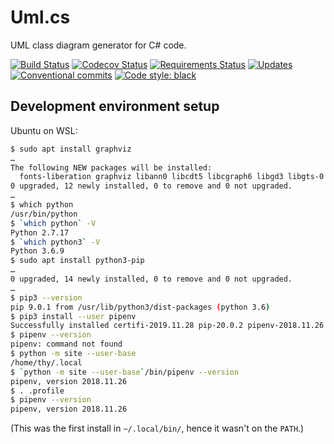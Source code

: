# Uml.cs

UML class diagram generator for C# code.

[![Build Status](https://travis-ci.org/kthy/uml.cs.svg?branch=master)](https://travis-ci.org/kthy/uml.cs)
[![Codecov Status](https://codecov.io/gh/kthy/uml.cs/branch/master/graph/badge.svg)](https://codecov.io/gh/kthy/uml.cs)
[![Requirements Status](https://requires.io/github/kthy/uml.cs/requirements.svg?branch=master)](https://requires.io/github/kthy/uml.cs/requirements/?branch=master)
[![Updates](https://pyup.io/repos/github/kthy/uml.cs/shield.svg)](https://pyup.io/repos/github/kthy/uml.cs/)
[![Conventional commits](https://img.shields.io/badge/Conventional%20Commits-1.0.0-blue.svg)](https://www.conventionalcommits.org/en/v1.0.0/)
[![Code style: black](https://img.shields.io/badge/code%20style-black-000000.svg)](https://github.com/ambv/black)

## Development environment setup

Ubuntu on WSL:

```bash
$ sudo apt install graphviz
…
The following NEW packages will be installed:
  fonts-liberation graphviz libann0 libcdt5 libcgraph6 libgd3 libgts-0.7-5 libgts-bin libgvc6 libgvpr2 liblab-gamut1 libpathplan4
0 upgraded, 12 newly installed, 0 to remove and 0 not upgraded.
…
$ which python
/usr/bin/python
$ `which python` -V
Python 2.7.17
$ `which python3` -V
Python 3.6.9
$ sudo apt install python3-pip
…
0 upgraded, 14 newly installed, 0 to remove and 0 not upgraded.
…
$ pip3 --version
pip 9.0.1 from /usr/lib/python3/dist-packages (python 3.6)
$ pip3 install --user pipenv
Successfully installed certifi-2019.11.28 pip-20.0.2 pipenv-2018.11.26 setuptools-45.1.0 virtualenv-16.7.9 virtualenv-clone-0.5.3
$ pipenv --version
pipenv: command not found
$ python -m site --user-base
/home/thy/.local
$ `python -m site --user-base`/bin/pipenv --version
pipenv, version 2018.11.26
$ . .profile
$ pipenv --version
pipenv, version 2018.11.26
```

(This was the first install in `~/.local/bin/`, hence it wasn't on the `PATH`.)
